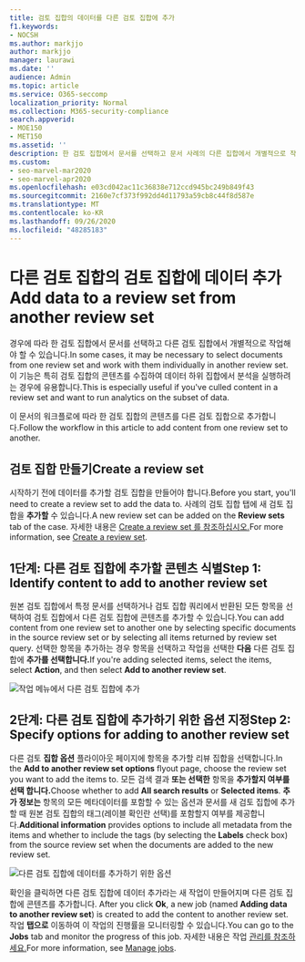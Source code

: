 ```yaml
---
title: 검토 집합의 데이터를 다른 검토 집합에 추가
f1.keywords:
- NOCSH
ms.author: markjjo
author: markjjo
manager: laurawi
ms.date: ''
audience: Admin
ms.topic: article
ms.service: O365-seccomp
localization_priority: Normal
ms.collection: M365-security-compliance
search.appverid:
- MOE150
- MET150
ms.assetid: ''
description: 한 검토 집합에서 문서를 선택하고 문서 사례의 다른 집합에서 개별적으로 작업하는 Advanced eDiscovery 있습니다.
ms.custom:
- seo-marvel-mar2020
- seo-marvel-apr2020
ms.openlocfilehash: e03cd042ac11c36838e712ccd945bc249b849f43
ms.sourcegitcommit: 2160e7cf373f992dd4d11793a59cb8c44f8d587e
ms.translationtype: MT
ms.contentlocale: ko-KR
ms.lasthandoff: 09/26/2020
ms.locfileid: "48285183"
---
```

# <a name="add-data-to-a-review-set-from-another-review-set"></a><span data-ttu-id="7b7c9-103">다른 검토 집합의 검토 집합에 데이터 추가</span><span class="sxs-lookup"><span data-stu-id="7b7c9-103">Add data to a review set from another review set</span></span>

<span data-ttu-id="7b7c9-104">경우에 따라 한 검토 집합에서 문서를 선택하고 다른 검토 집합에서 개별적으로 작업해야 할 수 있습니다.</span><span class="sxs-lookup"><span data-stu-id="7b7c9-104">In some cases, it may be necessary to select documents from one review set and work with them individually in another review set.</span></span> <span data-ttu-id="7b7c9-105">이 기능은 특히 검토 집합의 콘텐츠를 수집하여 데이터 하위 집합에서 분석을 실행하려는 경우에 유용합니다.</span><span class="sxs-lookup"><span data-stu-id="7b7c9-105">This is especially useful if you've culled content in a review set and want to run analytics on the subset of data.</span></span>

<span data-ttu-id="7b7c9-106">이 문서의 워크플로에 따라 한 검토 집합의 콘텐츠를 다른 검토 집합으로 추가합니다.</span><span class="sxs-lookup"><span data-stu-id="7b7c9-106">Follow the workflow in this article to add content from one review set to another.</span></span>

## <a name="create-a-review-set"></a><span data-ttu-id="7b7c9-107">검토 집합 만들기</span><span class="sxs-lookup"><span data-stu-id="7b7c9-107">Create a review set</span></span>

<span data-ttu-id="7b7c9-108">시작하기 전에 데이터를 추가할 검토 집합을 만들어야 합니다.</span><span class="sxs-lookup"><span data-stu-id="7b7c9-108">Before you start, you'll need to create a review set to add the data to.</span></span>  <span data-ttu-id="7b7c9-109">사례의 검토 집합 탭에 새 검토 집합을 **추가할** 수 있습니다.</span><span class="sxs-lookup"><span data-stu-id="7b7c9-109">A new review set can be added on the **Review sets** tab of the case.</span></span> <span data-ttu-id="7b7c9-110">자세한 내용은 [Create a review set 를 참조하십시오.](managing-review-sets.md#create-a-review-set)</span><span class="sxs-lookup"><span data-stu-id="7b7c9-110">For more information, see [Create a review set](managing-review-sets.md#create-a-review-set).</span></span>

## <a name="step-1-identify-content-to-add-to-another-review-set"></a><span data-ttu-id="7b7c9-111">1단계: 다른 검토 집합에 추가할 콘텐츠 식별</span><span class="sxs-lookup"><span data-stu-id="7b7c9-111">Step 1: Identify content to add to another review set</span></span>

<span data-ttu-id="7b7c9-112">원본 검토 집합에서 특정 문서를 선택하거나 검토 집합 쿼리에서 반환된 모든 항목을 선택하여 검토 집합에서 다른 검토 집합에 콘텐츠를 추가할 수 있습니다.</span><span class="sxs-lookup"><span data-stu-id="7b7c9-112">You can add content from one review set to another one by selecting specific documents in the source review set or by selecting all items returned by review set query.</span></span> <span data-ttu-id="7b7c9-113">선택한 항목을 추가하는 경우 항목을 선택하고 작업을 선택한 **다음** 다른 검토 집합에 **추가를 선택합니다.**</span><span class="sxs-lookup"><span data-stu-id="7b7c9-113">If you're adding selected items, select the items, select **Action**, and then select **Add to another review set**.</span></span>

![작업 메뉴에서 다른 검토 집합에 추가](../media/64f2a4d4-eba3-4ab3-a3ba-d519feea3142.png)

## <a name="step-2-specify-options-for-adding-to-another-review-set"></a><span data-ttu-id="7b7c9-115">2단계: 다른 검토 집합에 추가하기 위한 옵션 지정</span><span class="sxs-lookup"><span data-stu-id="7b7c9-115">Step 2: Specify options for adding to another review set</span></span>

<span data-ttu-id="7b7c9-116">다른 검토 **집합 옵션** 플라이아웃 페이지에 항목을 추가할 리뷰 집합을 선택합니다.</span><span class="sxs-lookup"><span data-stu-id="7b7c9-116">In the **Add to another review set options** flyout page, choose the review set you want to add the items to.</span></span> <span data-ttu-id="7b7c9-117">모든 검색 결과 **또는 선택한** 항목을 **추가할지 여부를 선택 합니다.**</span><span class="sxs-lookup"><span data-stu-id="7b7c9-117">Choose whether to add **All search results** or **Selected items**.</span></span>  <span data-ttu-id="7b7c9-118">**추가 정보는** 항목의 모든 메타데이터를 포함할 수 있는 옵션과 문서를 새  검토 집합에 추가할 때 원본 검토 집합의 태그(레이블 확인란 선택)를 포함할지 여부를 제공합니다.</span><span class="sxs-lookup"><span data-stu-id="7b7c9-118">**Additional information** provides options to include all metadata from the items and whether to include the tags (by selecting the **Labels** check box) from the source review set when the documents are added to the new review set.</span></span>  

![다른 검토 집합에 데이터를 추가하기 위한 옵션](../media/6440ee44-68fd-44d7-b43a-3a477345525c.png)

<span data-ttu-id="7b7c9-120">확인을 클릭하면 다른 검토 집합에 데이터 추가라는 새 작업이 만들어지며 다른 검토 집합에 콘텐츠를 추가합니다. </span><span class="sxs-lookup"><span data-stu-id="7b7c9-120">After you click **Ok**, a new job (named **Adding data to another review set**) is created to add the content to another review set.</span></span> <span data-ttu-id="7b7c9-121">작업 **탭으로** 이동하여 이 작업의 진행률을 모니터링할 수 있습니다.</span><span class="sxs-lookup"><span data-stu-id="7b7c9-121">You can go to the **Jobs** tab and monitor the progress of this job.</span></span> <span data-ttu-id="7b7c9-122">자세한 내용은 작업 [관리를 참조하세요.](managing-jobs-ediscovery20.md)</span><span class="sxs-lookup"><span data-stu-id="7b7c9-122">For more information, see [Manage jobs](managing-jobs-ediscovery20.md).</span></span>
